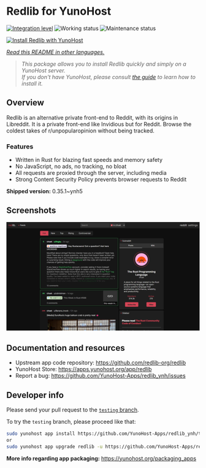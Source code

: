 <!--
N.B.: This README was automatically generated by <https://github.com/YunoHost/apps/tree/master/tools/readme_generator>
It shall NOT be edited by hand.
-->

# Redlib for YunoHost

[![Integration level](https://apps.yunohost.org/badge/integration/redlib)](https://ci-apps.yunohost.org/ci/apps/redlib/)
![Working status](https://apps.yunohost.org/badge/state/redlib)
![Maintenance status](https://apps.yunohost.org/badge/maintained/redlib)

[![Install Redlib with YunoHost](https://install-app.yunohost.org/install-with-yunohost.svg)](https://install-app.yunohost.org/?app=redlib)

*[Read this README in other languages.](./ALL_README.md)*

> *This package allows you to install Redlib quickly and simply on a YunoHost server.*  
> *If you don't have YunoHost, please consult [the guide](https://yunohost.org/install) to learn how to install it.*

## Overview

Redlib is an alternative private front-end to Reddit, with its origins in Libreddit. It is a private front-end like Invidious but for Reddit. Browse the coldest takes of r/unpopularopinion without being tracked.

### Features

- Written in Rust for blazing fast speeds and memory safety
- No JavaScript, no ads, no tracking, no bloat
- All requests are proxied through the server, including media
- Strong Content Security Policy prevents browser requests to Reddit


**Shipped version:** 0.35.1~ynh5

## Screenshots

![Screenshot of Redlib](./doc/screenshots/screenshot.png)

## Documentation and resources

- Upstream app code repository: <https://github.com/redlib-org/redlib>
- YunoHost Store: <https://apps.yunohost.org/app/redlib>
- Report a bug: <https://github.com/YunoHost-Apps/redlib_ynh/issues>

## Developer info

Please send your pull request to the [`testing` branch](https://github.com/YunoHost-Apps/redlib_ynh/tree/testing).

To try the `testing` branch, please proceed like that:

```bash
sudo yunohost app install https://github.com/YunoHost-Apps/redlib_ynh/tree/testing --debug
or
sudo yunohost app upgrade redlib -u https://github.com/YunoHost-Apps/redlib_ynh/tree/testing --debug
```

**More info regarding app packaging:** <https://yunohost.org/packaging_apps>

